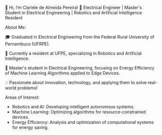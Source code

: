 👋 Hi, I’m Clariele de Almeida Pereira!
🔧 Electrical Engineer | Master's Student in Electrical Engineering | Robotics and Artificial Intelligence Resident

About Me:

🎓 Graduated in Electrical Engineering from the Federal Rural University of Pernambuco (UFRPE).

🤖 Currently a resident at UFPE, specializing in Robotics and Artificial Intelligence.

🔬 Master's student in Electrical Engineering, focusing on Energy Efficiency of Machine Learning Algorithms applied to Edge Devices.

💡 Passionate about innovation, technology, and applying them to solve real-world problems!

Areas of Interest:
- Robotics and AI: Developing intelligent autonomous systems.
- Machine Learning: Optimizing algorithms for resource-constrained devices.
- Energy Efficiency: Analysis and optimization of computational systems for energy saving.
